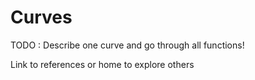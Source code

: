 # Curves

TODO : Describe one curve and go through all functions!&#x20;

Link to references or home to explore others
